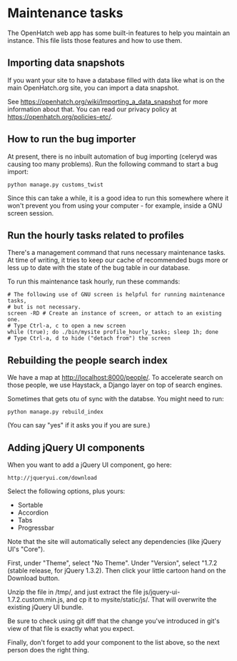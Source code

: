 # Maintenance tasks #

The OpenHatch web app has some built-in features to help you maintain
an instance. This file lists those features and how to use them.

## Importing data snapshots ##

If you want your site to have a database filled with data like what is
on the main OpenHatch.org site, you can import a data snapshot.

See https://openhatch.org/wiki/Importing_a_data_snapshot for more
information about that. You can read our privacy policy at
https://openhatch.org/policies-etc/.

## How to run the bug importer ##

At present, there is no inbuilt automation of bug importing (celeryd
was causing too many problems). Run the following command to start a
bug import:

    python manage.py customs_twist

Since this can take a while, it is a good idea to run this somewhere
where it won't prevent you from using your computer - for example,
inside a GNU screen session.

## Run the hourly tasks related to profiles ###

There's a management command that runs necessary maintenance tasks. At
time of writing, it tries to keep our cache of recommended bugs more
or less up to date with the state of the bug table in our database.

To run this maintenance task hourly, run these commands:

    # The following use of GNU screen is helpful for running maintenance tasks,
    # but is not necessary.
    screen -RD # Create an instance of screen, or attach to an existing one.
    # Type Ctrl-a, c to open a new screen
    while (true); do ./bin/mysite profile_hourly_tasks; sleep 1h; done
    # Type Ctrl-a, d to hide ("detach from") the screen

## Rebuilding the people search index

We have a map at <http://localhost:8000/people/>. To accelerate search
on those people, we use Haystack, a Django layer on top of search
engines.

Sometimes that gets otu of sync with the databse. You might need to run:

    python manage.py rebuild_index

(You can say "yes" if it asks you if you are sure.)

## Adding jQuery UI components

When you want to add a jQuery UI component, go here:

    http://jqueryui.com/download

Select the following options, plus yours:

* Sortable
* Accordion
* Tabs
* Progressbar

Note that the site will automatically select any dependencies (like jQuery UI's "Core").

First, under "Theme", select "No Theme". Under "Version", select "1.7.2 (stable release, for jQuery 1.3.2). Then click your little cartoon hand on the Download button.

Unzip the file in /tmp/, and just extract the file js/jquery-ui-1.7.2.custom.min.js, and cp it to mysite/static/js/. That will overwrite the existing jQuery UI bundle.

Be sure to check using git diff that the change you've introduced in git's view of that file is exactly what you expect.

Finally, don't forget to add your component to the list above, so the next person does the right thing.
